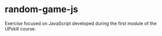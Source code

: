 # random-game-js
 Exercise focused on JavaScript developed during the first module of the UPskill course.
